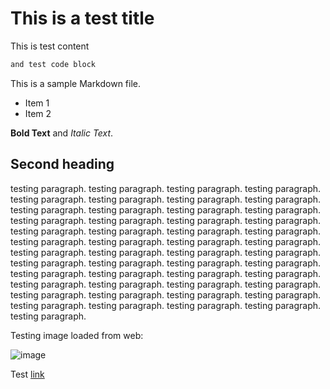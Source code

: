 # This is a test title

This is test content

```bash
and test code block
```

This is a sample Markdown file.

- Item 1
- Item 2

**Bold Text** and _Italic Text_.

## Second heading

testing paragraph. testing paragraph. testing paragraph. testing paragraph. testing paragraph. testing paragraph. testing paragraph. testing paragraph. testing paragraph. testing paragraph. testing paragraph. testing paragraph. testing paragraph. testing paragraph. testing paragraph. testing paragraph. testing paragraph. testing paragraph. testing paragraph. testing paragraph. testing paragraph. testing paragraph. testing paragraph. testing paragraph. testing paragraph. testing paragraph. testing paragraph. testing paragraph. testing paragraph. testing paragraph. testing paragraph. testing paragraph. testing paragraph. testing paragraph. testing paragraph. testing paragraph. testing paragraph. testing paragraph. testing paragraph. testing paragraph. testing paragraph. testing paragraph. testing paragraph. testing paragraph. testing paragraph. testing paragraph. testing paragraph. testing paragraph. testing paragraph.

Testing image loaded from web:

![image](https://docs.celestia.org/Celestia-og.png)

Test [link](https://google.com)